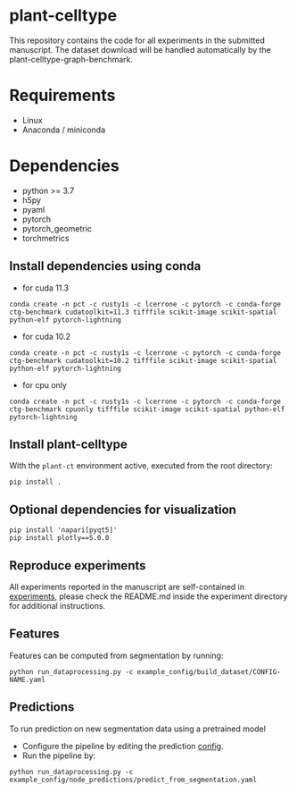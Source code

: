 # plant-celltype
This repository contains the code for all experiments in the submitted manuscript. The dataset download will be handled automatically by the plant-celltype-graph-benchmark.

# Requirements
- Linux
- Anaconda / miniconda

# Dependencies
- python >= 3.7
- h5py
- pyaml
- pytorch
- pytorch_geometric
- torchmetrics

## Install dependencies using conda
- for cuda 11.3
```
conda create -n pct -c rusty1s -c lcerrone -c pytorch -c conda-forge ctg-benchmark cudatoolkit=11.3 tifffile scikit-image scikit-spatial python-elf pytorch-lightning 
```
- for cuda 10.2
```
conda create -n pct -c rusty1s -c lcerrone -c pytorch -c conda-forge ctg-benchmark cudatoolkit=10.2 tifffile scikit-image scikit-spatial python-elf pytorch-lightning
```
- for cpu only 
```
conda create -n pct -c rusty1s -c lcerrone -c pytorch -c conda-forge ctg-benchmark cpuonly tifffile scikit-image scikit-spatial python-elf pytorch-lightning 
```

## Install plant-celltype
With the `plant-ct` environment active, executed from the root directory:
```
pip install .
```

## Optional dependencies for visualization
```
pip install 'napari[pyqt5]'
pip install plotly==5.0.0
```
## Reproduce experiments
All experiments reported in the manuscript are self-contained in [experiments](experiments), please check the README.md inside the experiment directory for 
additional instructions.

## Features
Features can be computed from segmentation by running:  
```
python run_dataprocessing.py -c example_config/build_dataset/CONFIG-NAME.yaml
```

## Predictions
To run prediction on new segmentation data using a pretrained model
* Configure the pipeline by editing the prediction
[config](example_config/node_predictions/predict_from_segmentation.yaml).
* Run the pipeline by:
```
python run_dataprocessing.py -c example_config/node_predictions/predict_from_segmentation.yaml
```